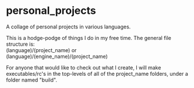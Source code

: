 # personal_projects
A collage of personal projects in various languages.

This is a hodge-podge of things I do in my free time. The general file structure is:  
(language)/(project_name) or  
(language)/(engine_name)/(project_name)

For anyone that would like to check out what I create, I will make executables/rc's in the top-levels of all of the project_name folders, under a folder named "build".
